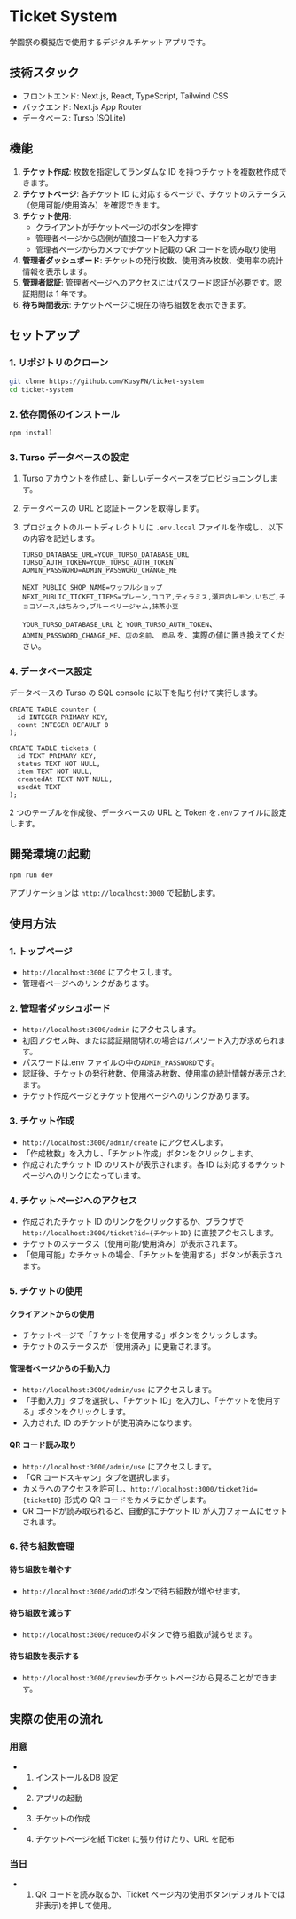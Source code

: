 # Ticket System

学園祭の模擬店で使用するデジタルチケットアプリです。

## 技術スタック

- フロントエンド: Next.js, React, TypeScript, Tailwind CSS
- バックエンド: Next.js App Router
- データベース: Turso (SQLite)

## 機能

1.  **チケット作成**: 枚数を指定してランダムな ID を持つチケットを複数枚作成できます。
2.  **チケットページ**: 各チケット ID に対応するページで、チケットのステータス（使用可能/使用済み）を確認できます。
3.  **チケット使用**:
    - クライアントがチケットページのボタンを押す
    - 管理者ページから店側が直接コードを入力する
    - 管理者ページからカメラでチケット記載の QR コードを読み取り使用
4.  **管理者ダッシュボード**: チケットの発行枚数、使用済み枚数、使用率の統計情報を表示します。
5.  **管理者認証**: 管理者ページへのアクセスにはパスワード認証が必要です。認証期間は 1 年です。
6.  **待ち時間表示**: チケットページに現在の待ち組数を表示できます。

## セットアップ

### 1. リポジトリのクローン

```bash
git clone https://github.com/KusyFN/ticket-system
cd ticket-system
```

### 2. 依存関係のインストール

```bash
npm install
```

### 3. Turso データベースの設定

1.  Turso アカウントを作成し、新しいデータベースをプロビジョニングします。
2.  データベースの URL と認証トークンを取得します。
3.  プロジェクトのルートディレクトリに `.env.local` ファイルを作成し、以下の内容を記述します。

    ```
    TURSO_DATABASE_URL=YOUR_TURSO_DATABASE_URL
    TURSO_AUTH_TOKEN=YOUR_TURSO_AUTH_TOKEN
    ADMIN_PASSWORD=ADMIN_PASSWORD_CHANGE_ME

    NEXT_PUBLIC_SHOP_NAME=ワッフルショップ
    NEXT_PUBLIC_TICKET_ITEMS=プレーン,ココア,ティラミス,瀬戸内レモン,いちご,チョコソース,はちみつ,ブルーベリージャム,抹茶小豆
    ```

    `YOUR_TURSO_DATABASE_URL` と `YOUR_TURSO_AUTH_TOKEN`、`ADMIN_PASSWORD_CHANGE_ME`、`店の名前`、 `商品` を、実際の値に置き換えてください。

### 4. データベース設定

データベースの Turso の SQL console に以下を貼り付けて実行します。

```
CREATE TABLE counter (
  id INTEGER PRIMARY KEY,
  count INTEGER DEFAULT 0
);

CREATE TABLE tickets (
  id TEXT PRIMARY KEY,
  status TEXT NOT NULL,
  item TEXT NOT NULL,
  createdAt TEXT NOT NULL,
  usedAt TEXT
);
```

2 つのテーブルを作成後、データベースの URL と Token を`.env`ファイルに設定します。

## 開発環境の起動

```bash
npm run dev
```

アプリケーションは `http://localhost:3000` で起動します。

## 使用方法

### 1. トップページ

- `http://localhost:3000` にアクセスします。
- 管理者ページへのリンクがあります。

### 2. 管理者ダッシュボード

- `http://localhost:3000/admin` にアクセスします。
- 初回アクセス時、または認証期間切れの場合はパスワード入力が求められます。
- パスワードは.env ファイルの中の`ADMIN_PASSWORD`です。
- 認証後、チケットの発行枚数、使用済み枚数、使用率の統計情報が表示されます。
- チケット作成ページとチケット使用ページへのリンクがあります。

### 3. チケット作成

- `http://localhost:3000/admin/create` にアクセスします。
- 「作成枚数」を入力し、「チケット作成」ボタンをクリックします。
- 作成されたチケット ID のリストが表示されます。各 ID は対応するチケットページへのリンクになっています。

### 4. チケットページへのアクセス

- 作成されたチケット ID のリンクをクリックするか、ブラウザで `http://localhost:3000/ticket?id={チケットID}` に直接アクセスします。
- チケットのステータス（使用可能/使用済み）が表示されます。
- 「使用可能」なチケットの場合、「チケットを使用する」ボタンが表示されます。

### 5. チケットの使用

#### クライアントからの使用

- チケットページで「チケットを使用する」ボタンをクリックします。
- チケットのステータスが「使用済み」に更新されます。

#### 管理者ページからの手動入力

- `http://localhost:3000/admin/use` にアクセスします。
- 「手動入力」タブを選択し、「チケット ID」を入力し、「チケットを使用する」ボタンをクリックします。
- 入力された ID のチケットが使用済みになります。

#### QR コード読み取り

- `http://localhost:3000/admin/use` にアクセスします。
- 「QR コードスキャン」タブを選択します。
- カメラへのアクセスを許可し、`http://localhost:3000/ticket?id={ticketID}` 形式の QR コードをカメラにかざします。
- QR コードが読み取られると、自動的にチケット ID が入力フォームにセットされます。

### 6. 待ち組数管理

#### 待ち組数を増やす

- `http://localhost:3000/add`のボタンで待ち組数が増やせます。

#### 待ち組数を減らす

- `http://localhost:3000/reduce`のボタンで待ち組数が減らせます。

#### 待ち組数を表示する

- `http://localhost:3000/preview`かチケットページから見ることができます。

## 実際の使用の流れ

### 用意

- 1. インストール＆DB 設定
- 2. アプリの起動
- 3. チケットの作成
- 4. チケットページを紙 Ticket に張り付けたり、URL を配布

### 当日

- 1. QR コードを読み取るか、Ticket ページ内の使用ボタン(デフォルトでは非表示)を押して使用。
